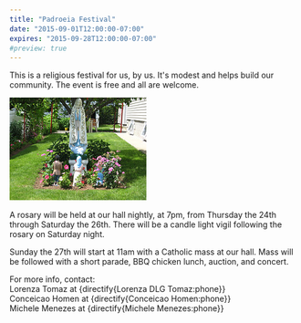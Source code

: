 ```yaml
---
title: "Padroeia Festival"
date: "2015-09-01T12:00:00-07:00"
expires: "2015-09-28T12:00:00-07:00"
#preview: true
---
```


This is a religious festival for us, by us. It's modest and helps build our community. The event is free and all are welcome.

![Our Lady of Fatima](3688310611_204b78e746_m.jpg "More photos by H.C. Williams at http://www.flickr.com/photos/oceanstater/")

A rosary will be held at our hall nightly, at 7pm, from Thursday the 24th through Saturday the 26th. There will be a candle light vigil following the rosary on Saturday night.

Sunday the 27th will start at 11am with a Catholic mass at our hall. Mass will be followed with a short parade, BBQ chicken lunch, auction, and concert.

For more info, contact:<br>
Lorenza Tomaz at {directify{Lorenza DLG Tomaz:phone}}<br>
Conceicao Homen at {directify{Conceicao Homen:phone}}<br>
Michele Menezes at {directify{Michele Menezes:phone}}
